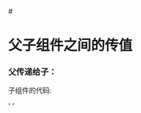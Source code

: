 #<h1>父子组件之间的传值</h1>

  ### 父传递给子：
  <p>子组件的代码:</p>
  '
    <template>
        <div class="nav">
            <h1>这是Page2组件</h1>
            <div><label>接收父组件的传值:</label>{{inputValue}}</div>
        </div>
    </template>
    '
    <script>
        export default {
            data () {
                return {}
            },
            methods: {},
            props: {
                inputValue: ''
            },
            watch: {}
        }
    </script>
  </code></pre>